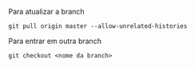Para atualizar a branch

`git pull origin master --allow-unrelated-histories`

Para entrar em outra branch

`git checkout <nome da branch>`
